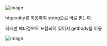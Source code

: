 ![image](https://user-images.githubusercontent.com/108928206/183667573-4c6190ac-8d51-4aa7-984b-426f86876091.png)

httpentity를 이용하여 string으로 바로 받는다.

하지만 헤더정보도 포함되어 있어서 getbody을 이용

![image](https://user-images.githubusercontent.com/108928206/183667883-5009bd68-4957-464c-9577-c79d37c04395.png)

